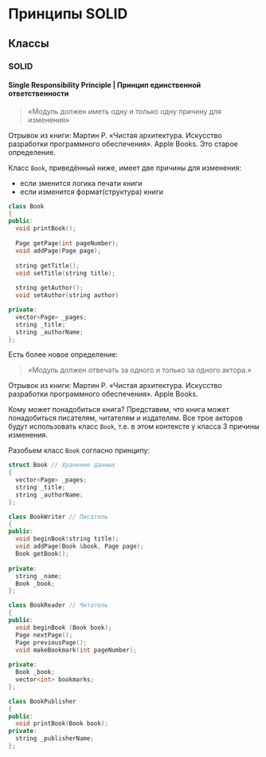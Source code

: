 # Принципы SOLID

## Классы

### SOLID

#### Single Responsibility Principle | Принцип единственной ответственности

> «Модуль должен иметь одну и только одну причину для изменения»

Отрывок из книги: Мартин Р. «Чистая архитектура. Искусство разработки программного обеспечения». Apple Books. 
Это старое определение. 

Класс `Book`, приведённый ниже, имеет две причины для изменения: 

- если зменится логика печати книги
- если изменится формат(структура) книги

```c++
class Book
{
public:
  void printBook();
  
  Page getPage(int pageNumber);
  void addPage(Page page);
  
  string getTitle();
  void setTitle(string title);
  
  string getAuthor();
  void setAuthor(string author)

private:
  vector<Page> _pages;
  string _title;
  string _authorName;
};
```

Есть более новое определение:

> «Модуль должен отвечать за одного и только за одного актора.»

Отрывок из книги: Мартин Р. «Чистая архитектура. Искусство разработки программного обеспечения». Apple Books.

Кому может понадобиться книга? Представим, что книга может понадобиться писателям, читателям и издателям. 
Все трое акторов будут использовать класс `Book`, т.е. в этом контексте у класса 3 причины изменения. 

Разобьем класс `Book` согласно принципу:

```c++
struct Book // Хранение данных
{
  vector<Page> _pages;
  string _title;
  string _authorName;
};

class BookWriter // Писатель
{
public:
  void beginBook(string title);
  void addPage(Book &book, Page page);
  Book getBook();
  
private:
  string _name;
  Book _book;
};

class BookReader // Читатель
{
public:
  void beginBook (Book book);
  Page nextPage();
  Page previousPage();
  void makeBookmark(int pageNumber);
  
private:
  Book _book;
  vector<int> bookmarks;
};

class BookPublisher
{
public:
  void printBook(Book book);
private:
  string _publisherName;
};
```

